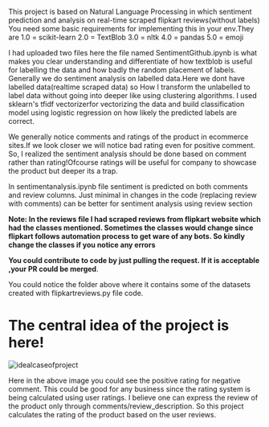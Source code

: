 This project is based on Natural Language Processing in which sentiment prediction and analysis on real-time scraped flipkart reviews(without labels)
You need some basic requirements for implementing this in your env.They are
1.0 = scikit-learn
2.0 = TextBlob
3.0 = nltk
4.0 = pandas
5.0 = emoji

I had uploaded two files here the file named SentimentGithub.ipynb is what makes you clear understanding and differentiate of how textblob is useful for labelling the data and how badly the random placement of labels.
Generally we do sentiment analysis on labelled data.Here we dont have labelled data(realtime scraped data) so How I transform the unlabelled to label data without going into deeper like using clustering algorithms.
I used sklearn's tfidf vectorizerfor vectorizing the data and build classification model using logistic regression on how likely the predicted labels are correct.

We generally notice comments and ratings of the product in ecommerce sites.If we look closer we will notice bad rating even for positive comment. So, I realized the sentiment analysis should be done based on comment rather than rating!Ofcourse ratings will be useful for company to showcase the product but deeper its a trap.

In sentimentanalysis.ipynb file sentiment is predicted on both comments and review columns. Just minimal in changes in the code (replacing review with comments) can be better for sentiment analysis using review section

**Note: In the reviews file I had scraped reviews from flipkart website which had the classes mentioned. Sometimes the classes would change since flipkart follows automation process to get ware of any bots. So kindly change the classes if you notice any errors**

**You could contribute to code by just pulling the request. If it is acceptable ,your PR could be merged**.

You could notice the folder above where it contains some of the datasets created with flipkartreviews.py file code.

# The central idea of the project is here!

![idealcaseofproject](https://user-images.githubusercontent.com/55023307/125293726-4f6f3680-e341-11eb-87ad-5e64b88f4ed9.png)

Here in the above image you could see the positive rating for negative comment. This could be good for any business since the rating system is being calculated using user ratings. I believe one can express the review of the product only through comments/review_description. So this project calculates the rating of the product based on the user reviews.
